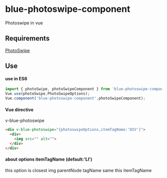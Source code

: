 # blue-photoswipe-component

Photoswipe in vue

## Requirements

[PhotoSwipe](https://github.com/dimsemenov/PhotoSwipe)

## Use

#### use in ES6

```javascript
import { photoSwipe, photoSwipeComponent } from 'blue-photoswipe-component';
Vue.use(photoSwipe,PhotoSwipeOptions);
Vue.component('blue-photoswipe-component',photoSwipeComponent);
```

#### Vue directive

v-blue-photoswipe

```html
<div v-blue-photoswipe="{photoswipeOptions,itemTagName:'DIV'}">
  <div>
    <img src="" alt="">  
  </div>
</div>
```

#### about options itemTagName (default:'LI')
this option is closest img parentNode tagName same this itemTagName









